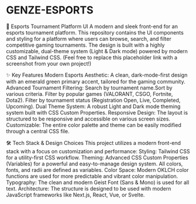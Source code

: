 # GENZE-ESPORTS
​🚀 Esports Tournament Platform UI
​A modern and sleek front-end for an esports tournament platform. This repository contains the UI components and styling for a platform where users can browse, search, and filter competitive gaming tournaments. The design is built with a highly customizable, dual-theme system (Light & Dark mode) powered by modern CSS and Tailwind CSS.
​(Feel free to replace this placeholder link with a screenshot from your own project!)

​✨ Key Features
​Modern Esports Aesthetic: A clean, dark-mode-first design with an emerald green primary accent, tailored for the gaming community.
​Advanced Tournament Filtering:
​Search by tournament name.
​Sort by various criteria.
​Filter by popular games (VALORANT, CSGO, Fortnite, Dota2).
​Filter by tournament status (Registration Open, Live, Completed, Upcoming).
​Dual Theme System: A robust Light and Dark mode theming system built with CSS Custom Properties.
​Responsive Design: The layout is structured to be responsive and accessible on various screen sizes.
​Customizable: The entire color palette and theme can be easily modified through a central CSS file.

​🛠️ Tech Stack & Design Choices
​This project utilizes a modern front-end stack with a focus on customization and performance:
​Styling: Tailwind CSS for a utility-first CSS workflow.
​Theming: Advanced CSS Custom Properties (Variables) for a powerful and easy-to-manage design system. All colors, fonts, and radii are defined as variables.
​Color Space: Modern OKLCH color functions are used for more predictable and vibrant color manipulation.
​Typography: The clean and modern Geist Font (Sans & Mono) is used for all text.
​Architecture: The structure is designed to be used with modern JavaScript frameworks like Next.js, React, Vue, or Svelte.
